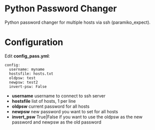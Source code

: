 # Python Password Changer
Python password changer for multiple hosts via ssh (paramiko_expect).

# Configuration
Edit **config_pass.yml**:
```
config:
  username: myname
  hostsfile: hosts.txt
  oldpsw: test
  newpsw: test2
  invert-psw: False
```

- **username** username to connect to ssh server
- **hostsfile** list of hosts, 1 per line
- **oldpsw** current password for all hosts
- **newpsw** new password you want to set for all hosts
- **invert_psw** True|False if you want to use the oldpsw as the new password and newpsw as the old password
